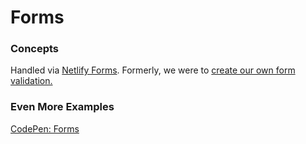 # Forms

### Concepts <a id="concepts"></a>

Handled via [Netlify Forms](https://docs.netlify.com/forms/setup/). Formerly, we were to [create our own form validation.](https://codepen.io/tag/form-validation?cursor=ZD0xJm89MCZwPTI=)​

### Even More Examples <a id="even-more-examples"></a>

​[CodePen: Forms](https://codepen.io/topic/form/picks)

